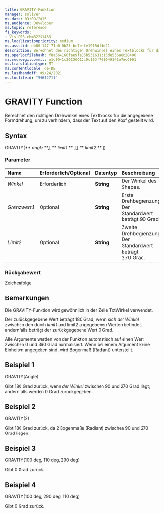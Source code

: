 ```yaml
---
title: GRAVITY-Funktion
manager: soliver
ms.date: 03/09/2015
ms.audience: Developer
ms.topic: reference
f1_keywords:
- Vis_DSS.chm82251433
ms.localizationpriority: medium
ms.assetid: db80f147-71a0-0b23-bc7e-fe1915dfdd21
description: Berechnet den richtigen Drehwinkel eines Textblocks für die angegebene Formdrehung, um zu verhindern, dass der Text auf den Kopf gestellt wird.
ms.openlocfilehash: f8a564160fae9fe85b531631215de536a8c28406
ms.sourcegitcommit: a1d9041c20256616c9c183f7d1049142a7ac6991
ms.translationtype: MT
ms.contentlocale: de-DE
ms.lasthandoff: 09/24/2021
ms.locfileid: "59612711"
---
```

# <a name="gravity-function"></a>GRAVITY Function

Berechnet den richtigen Drehwinkel eines Textblocks für die angegebene Formdrehung, um zu verhindern, dass der Text auf den Kopf gestellt wird.
  
## <a name="syntax"></a>Syntax

GRAVITY(** *angle* **,[ ** *limit1* ** ],[ ** *limit2* ** ]) 
  
### <a name="parameters"></a>Parameter

|**Name**|**Erforderlich/Optional**|**Datentyp**|**Beschreibung**|
|:-----|:-----|:-----|:-----|
| _Winkel_ <br/> |Erforderlich  <br/> |**String** <br/> | Der Winkel des Shapes.  <br/> |
| _Grenzwert1_ <br/> |Optional  <br/> |**String** <br/> |Erste Drehbegrenzung. Der Standardwert beträgt 90 Grad.  <br/> |
| _Limit2_ <br/> |Optional  <br/> |**String** <br/> |Zweite Drehbegrenzung. Der Standardwert beträgt 270 Grad.  <br/> |
   
### <a name="return-value"></a>Rückgabewert

Zeichenfolge
  
## <a name="remarks"></a>Bemerkungen

Die GRAVITY-Funktion wird gewöhnlich in der Zelle TxtWinkel verwendet. 
  
Der zurückgegebene Wert beträgt 180 Grad, wenn _sich der Winkel_ zwischen den durch _limit1_ und limit2 angegebenen Werten befindet.  andernfalls beträgt der zurückgegebene Wert 0 Grad.
  
Alle Argumente werden von der Funktion automatisch auf einen Wert zwischen 0 und 360 Grad normalisiert. Wenn bei einem Argument keine Einheiten angegeben sind, wird Bogenmaß (Radiant) unterstellt. 
  
## <a name="example-1"></a>Beispiel 1

GRAVITY(Angle)
  
Gibt 180 Grad zurück, wenn  *der Winkel*  zwischen 90 und 270 Grad liegt; andernfalls werden 0 Grad zurückgegeben. 
  
## <a name="example-2"></a>Beispiel 2

GRAVITY(2)
  
Gibt 180 Grad zurück, da 2 Bogenmaße (Radiant) zwischen 90 und 270 Grad liegen.
  
## <a name="example-3"></a>Beispiel 3

GRAVITY(100 deg, 110 deg, 290 deg)
  
Gibt 0 Grad zurück.
  
## <a name="example-4"></a>Beispiel 4

GRAVITY(100 deg, 290 deg, 110 deg)
  
Gibt 0 Grad zurück.
  

